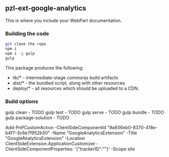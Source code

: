## pzl-ext-google-analytics

This is where you include your WebPart documentation.

### Building the code

```bash
git clone the repo
npm i
npm i -g gulp
gulp
```

This package produces the following:

* lib/* - intermediate-stage commonjs build artifacts
* dist/* - the bundled script, along with other resources
* deploy/* - all resources which should be uploaded to a CDN.

### Build options

gulp clean - TODO
gulp test - TODO
gulp serve - TODO
gulp bundle - TODO
gulp package-solution - TODO



Add-PnPCustomAction -ClientSideComponentId "9a936eb0-8370-418e-b4f7-3c6e7f952b50" -Name "GoogleAnalyticsExtension" -Title "GoogleAnalyticsExtension" -Location ClientSideExtension.ApplicationCustomizer -ClientSideComponentProperties: '{"trackerID":"<id>"}' -Scope site